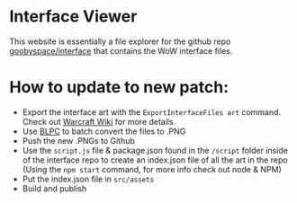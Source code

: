 # Interface Viewer

This website is essentially a file explorer for the github repo [goobyspace/interface](https://github.com/goobyspace/Interface) that contains the WoW interface files.

# How to update to new patch:
- Export the interface art with the `ExportInterfaceFiles art` command. Check out [Warcraft Wiki](https://warcraft.wiki.gg/wiki/Viewing_Blizzard%27s_interface_code) for more details.
- Use [BLPC](https://www.wowinterface.com/downloads/info18810-Blpc.html) to batch convert the files to .PNG
- Push the new .PNGs to Github
- Use the `script.js` file & package.json found in the `/script` folder inside of the interface repo to create an index.json file of all the art in the repo (Using the `npm start` command, for more info check out node & NPM)
- Put the index.json file in `src/assets`
- Build and publish